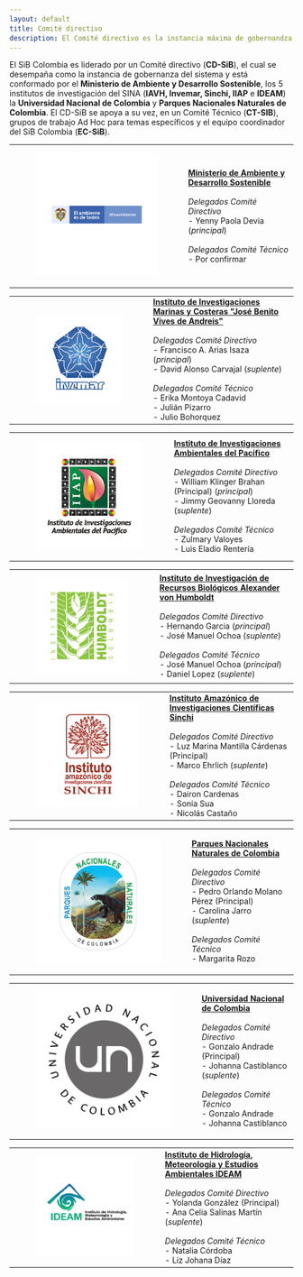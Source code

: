 ```yaml
---
layout: default
title: Comité directivo
description: El Comité directivo es la instancia máxima de gobernandza del SiB Colombia
---
```


El SiB Colombia es liderado por un Comité directivo (**CD-SiB**), el cual se desempaña como la instancia de gobernanza del sistema y está conformado por el **Ministerio de Ambiente y Desarrollo Sostenible**, los 5 institutos de investigación del SINA (**IAVH, Invemar, Sinchi, IIAP** e **IDEAM**) la **Universidad Nacional de Colombia** y **Parques Nacionales Naturales de Colombia**. El CD-SiB se apoya a su vez, en un Comité Técnico (**CT-SIB**), grupos de trabajo Ad Hoc para temas específicos y el equipo coordinador del SiB Colombia (**EC-SiB**).


|     |      |
|-----|------|
|<figure class="image is-128x128"><img src="/assets/images/logosEntidades/MADS.png"></figure>|[**Ministerio de Ambiente y Desarrollo Sostenible**](http://www.minambiente.gov.co/)<br><br>_Delegados Comité Directivo_<br> - Yenny Paola Devia  (_principal_)<br><br>_Delegados Comité Técnico_<br>- Por confirmar <br>|


|     |      |
|-----|------|
|<figure class="image is-128x128"><img src="/assets/images/logosEntidades/Invemar.jpg"></figure>|[**Instituto de Investigaciones Marinas y Costeras "José Benito Vives de Andreis"**](http://www.invemar.org.co/)<br><br>_Delegados Comité Directivo_<br> - Francisco A. Arias Isaza (_principal_)<br> - David Alonso Carvajal (_suplente_)<br><br>_Delegados Comité Técnico_<br>- Erika Montoya Cadavid<br>- Julián Pizarro<br>- Julio Bohorquez<br>|



|     |      |
|-----|------|
|<div style="padding-left: 0px; padding-bottom: 0px; padding-right: 0px; padding-top: 0px; float: right; text-align: center;"><figure class="image is-128x128"><img src="/assets/images/logosEntidades/IIAP.jpg"></figure></div>|[**Instituto de Investigaciones Ambientales del Pacífico**](https://iiap.org.co/)<br><br>_Delegados Comité Directivo_<br> - William Klinger Brahan (Principal) (_principal_)<br> - Jimmy Geovanny Lloreda (_suplente_)<br><br>_Delegados Comité Técnico_<br>- Zulmary Valoyes <br>- Luis Eladio Rentería<br>|


|     |      |
|-----|------|
|<div style="padding-left: 0px; padding-bottom: 0px; padding-right: 0px; padding-top: 0px; float: right; text-align: center;"><figure class="image is-128x128"><img src="/assets/images/logosEntidades/InstitutoHumboldt.jpg"></figure></div>|[**Instituto de Investigación de Recursos Biológicos Alexander von Humboldt**](http://www.humboldt.org.co/es/)<br><br>_Delegados Comité Directivo_<br> - Hernando Garcia (_principal_)<br> - José Manuel Ochoa (_suplente_)<br><br>_Delegados Comité Técnico_<br>- José Manuel Ochoa (_principal_)<br>- Daniel Lopez (_suplente_)<br>|


|     |      |
|-----|------|
|<div style="padding-left: 0px; padding-bottom: 0px; padding-right: 0px; padding-top: 0px; float: right; text-align: center;"><figure class="image is-128x128"><img src="/assets/images/logosEntidades/SINCHI.jpg"></figure></div>|[**Instituto Amazónico de Investigaciones Científicas Sinchi**](http://www.sinchi.org.co/)<br><br>_Delegados Comité Directivo_<br> - Luz Marina Mantilla Cárdenas (Principal) <br> - Marco Ehrlich (_suplente_)<br><br>_Delegados Comité Técnico_<br>- Dairon Cardenas <br>- Sonia Sua <br>- Nicolás Castaño <br>|


|     |      |
|-----|------|
|<div style="padding-left: 0px; padding-bottom: 0px; padding-right: 0px; padding-top: 0px; float: right; text-align: center;"><figure class="image is-128x128"><img src="/assets/images/logosEntidades/PNN.jpg"></figure></div>|[**Parques Nacionales Naturales de Colombia**](http://www.parquesnacionales.gov.co/portal/es/)<br><br>_Delegados Comité Directivo_<br> - Pedro Orlando Molano Pérez (Principal) <br> - Carolina Jarro (_suplente_)<br><br>_Delegados Comité Técnico_<br>- Margarita Rozo <br>|

|     |      |
|-----|------|
|<div style="padding-left: 0px; padding-bottom: 0px; padding-right: 0px; padding-top: 0px; float: right; text-align: center;"><figure class="image is-128x128"><img src="/assets/images/logosEntidades/UN.jpg"></figure></div>|[**Universidad Nacional de Colombia**](http://unal.edu.co/)<br><br>_Delegados Comité Directivo_<br> - Gonzalo Andrade (Principal) <br> - Johanna Castiblanco (_suplente_)<br><br>_Delegados Comité Técnico_<br>- Gonzalo Andrade <br>- Johanna Castiblanco<br>|


|     |      |
|-----|------|
|<div style="padding-left: 0px; padding-bottom: 0px; padding-right: 0px; padding-top: 0px; float: right; text-align: center;"><figure class="image is-128x128"><img src="/assets/images/logosEntidades/IDEAM.jpg"></figure></div>|[**Instituto de Hidrología, Meteorología y Estudios Ambientales IDEAM**](http://www.ideam.gov.co/)<br><br>_Delegados Comité Directivo_<br> - Yolanda González (Principal) <br> - Ana Celia Salinas Martín (_suplente_)<br><br>_Delegados Comité Técnico_<br>- Natalia Córdoba <br>- Liz Johana Díaz<br>|
